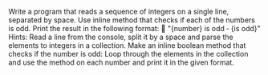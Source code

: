 Write a program that reads a sequence of integers on a single line, separated by space. Use inline method that checks
if each of the numbers is odd. Print the result in the following format:
 "{number} is odd ‐ {is odd}"
Hints:
Read a line from the console, split it by a space and parse the elements to integers in a collection.
Make an inline boolean method that checks if the number is odd:
Loop through the elements in the collection and use the method on each number and print it in the given format.
